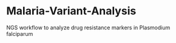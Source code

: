 # Malaria-Variant-Analysis
NGS workflow to analyze drug resistance markers in Plasmodium falciparum

